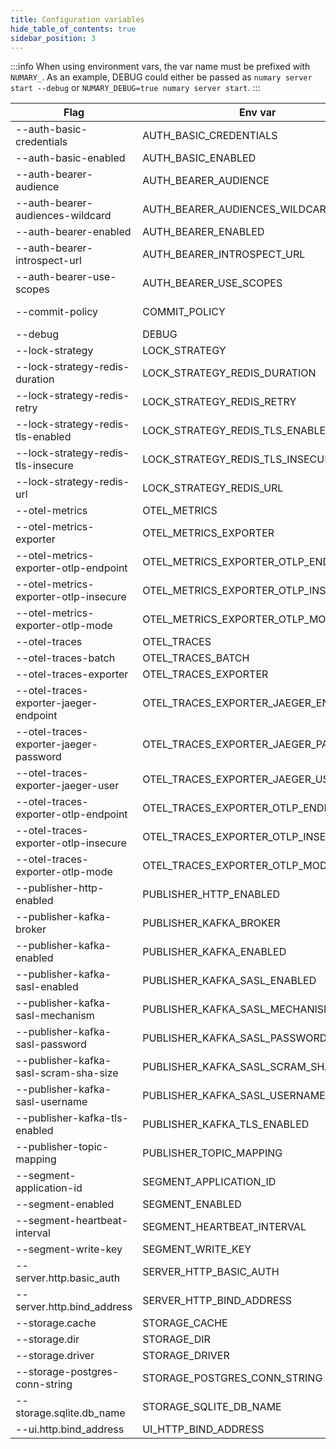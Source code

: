 ```yaml
---
title: Configuration variables
hide_table_of_contents: true
sidebar_position: 3
---
```


:::info
When using environment vars, the var name must be prefixed with `NUMARY_`.
As an example, DEBUG could either be passed as `numary server start --debug` or `NUMARY_DEBUG=true numary server start`.
:::


 |Flag                                   |Env var                              |Default value                    |Description                                                                |
 |-                                      |-                                    |-                                |-                                                                          |
 |--auth-basic-credentials               |AUTH_BASIC_CREDENTIALS               |[]                               |HTTP basic auth credentials (`<username>:<password>`)                        |
 |--auth-basic-enabled                   |AUTH_BASIC_ENABLED                   |false                            |Enable basic auth                                                          |
 |--auth-bearer-audience                 |AUTH_BEARER_AUDIENCE                 |[]                               |Allowed audiences                                                          |
 |--auth-bearer-audiences-wildcard       |AUTH_BEARER_AUDIENCES_WILDCARD       |false                            |Don't check audience                                                       |
 |--auth-bearer-enabled                  |AUTH_BEARER_ENABLED                  |false                            |Enable bearer auth                                                         |
 |--auth-bearer-introspect-url           |AUTH_BEARER_INTROSPECT_URL           |                                 |OAuth2 introspect URL                                                      |
 |--auth-bearer-use-scopes               |AUTH_BEARER_USE_SCOPES               |false                            |Use scopes as defined by rfc https://datatracker.ietf.org/doc/html/rfc8693 |
 |--commit-policy                        |COMMIT_POLICY                        |                                 |Transaction commit policy (default or allow-past-timestamps)               |
 |--debug                                |DEBUG                                |false                            |Debug mode                                                                 |
 |--lock-strategy                        |LOCK_STRATEGY                        |memory                           |Lock strategy (memory, none, redis)                                        |
 |--lock-strategy-redis-duration         |LOCK_STRATEGY_REDIS_DURATION         |1m0s                             |Lock duration                                                              |
 |--lock-strategy-redis-retry            |LOCK_STRATEGY_REDIS_RETRY            |1s                               |Retry lock period                                                          |
 |--lock-strategy-redis-tls-enabled      |LOCK_STRATEGY_REDIS_TLS_ENABLED      |false                            |Use tls on redis                                                           |
 |--lock-strategy-redis-tls-insecure     |LOCK_STRATEGY_REDIS_TLS_INSECURE     |false                            |Whether redis is trusted or not                                            |
 |--lock-strategy-redis-url              |LOCK_STRATEGY_REDIS_URL              |                                 |Redis url when using redis locking strategy                                |
 |--otel-metrics                         |OTEL_METRICS                         |false                            |Enable OpenTelemetry metrics support                                       |
 |--otel-metrics-exporter                |OTEL_METRICS_EXPORTER                |stdout                           |OpenTelemetry metrics exporter                                             |
 |--otel-metrics-exporter-otlp-endpoint  |OTEL_METRICS_EXPORTER_OTLP_ENDPOINT  |                                 |OpenTelemetry metrics grpc endpoint                                        |
 |--otel-metrics-exporter-otlp-insecure  |OTEL_METRICS_EXPORTER_OTLP_INSECURE  |false                            |OpenTelemetry metrics grpc insecure                                        |
 |--otel-metrics-exporter-otlp-mode      |OTEL_METRICS_EXPORTER_OTLP_MODE      |grpc                             |OpenTelemetry metrics OTLP exporter mode (grpc|http)                       |
 |--otel-traces                          |OTEL_TRACES                          |false                            |Enable OpenTelemetry traces support                                        |
 |--otel-traces-batch                    |OTEL_TRACES_BATCH                    |false                            |Use OpenTelemetry batching                                                 |
 |--otel-traces-exporter                 |OTEL_TRACES_EXPORTER                 |stdout                           |OpenTelemetry traces exporter                                              |
 |--otel-traces-exporter-jaeger-endpoint |OTEL_TRACES_EXPORTER_JAEGER_ENDPOINT |                                 |OpenTelemetry traces Jaeger exporter endpoint                              |
 |--otel-traces-exporter-jaeger-password |OTEL_TRACES_EXPORTER_JAEGER_PASSWORD |                                 |OpenTelemetry traces Jaeger exporter password                              |
 |--otel-traces-exporter-jaeger-user     |OTEL_TRACES_EXPORTER_JAEGER_USER     |                                 |OpenTelemetry traces Jaeger exporter user                                  |
 |--otel-traces-exporter-otlp-endpoint   |OTEL_TRACES_EXPORTER_OTLP_ENDPOINT   |                                 |OpenTelemetry traces grpc endpoint                                         |
 |--otel-traces-exporter-otlp-insecure   |OTEL_TRACES_EXPORTER_OTLP_INSECURE   |false                            |OpenTelemetry traces grpc insecure                                         |
 |--otel-traces-exporter-otlp-mode       |OTEL_TRACES_EXPORTER_OTLP_MODE       |grpc                             |OpenTelemetry traces OTLP exporter mode (grpc|http)                        |
 |--publisher-http-enabled               |PUBLISHER_HTTP_ENABLED               |false                            |Sent write event to http endpoint                                          |
 |--publisher-kafka-broker               |PUBLISHER_KAFKA_BROKER               |[]                               |Kafka address is kafka enabled                                             |
 |--publisher-kafka-enabled              |PUBLISHER_KAFKA_ENABLED              |false                            |Publish write events to kafka                                              |
 |--publisher-kafka-sasl-enabled         |PUBLISHER_KAFKA_SASL_ENABLED         |false                            |Enable SASL authentication on kafka publisher                              |
 |--publisher-kafka-sasl-mechanism       |PUBLISHER_KAFKA_SASL_MECHANISM       |                                 |SASL authentication mechanism                                              |
 |--publisher-kafka-sasl-password        |PUBLISHER_KAFKA_SASL_PASSWORD        |                                 |SASL password                                                              |
 |--publisher-kafka-sasl-scram-sha-size  |PUBLISHER_KAFKA_SASL_SCRAM_SHA_SIZE  |512                              |SASL SCRAM SHA size                                                        |
 |--publisher-kafka-sasl-username        |PUBLISHER_KAFKA_SASL_USERNAME        |                                 |SASL username                                                              |
 |--publisher-kafka-tls-enabled          |PUBLISHER_KAFKA_TLS_ENABLED          |false                            |Enable TLS to connect on kafka                                             |
 |--publisher-topic-mapping              |PUBLISHER_TOPIC_MAPPING              |[]                               |Define mapping between internal event types and topics                     |
 |--segment-application-id               |SEGMENT_APPLICATION_ID               |                                 |Segment application id                                                     |
 |--segment-enabled                      |SEGMENT_ENABLED                      |true                             |Is segment enabled                                                         |
 |--segment-heartbeat-interval           |SEGMENT_HEARTBEAT_INTERVAL           |24h0m0s                          |Segment heartbeat interval                                                 |
 |--segment-write-key                    |SEGMENT_WRITE_KEY                    |lAVEcNA5tKkhkQGp2CvTBSsbGqFsbCIF |Segment write key                                                          |
 |--server.http.basic_auth               |SERVER_HTTP_BASIC_AUTH               |                                 |Http basic auth                                                            |
 |--server.http.bind_address             |SERVER_HTTP_BIND_ADDRESS             |localhost:3068                   |API bind address                                                           |
 |--storage.cache                        |STORAGE_CACHE                        |true                             |Storage cache                                                              |
 |--storage.dir                          |STORAGE_DIR                          |/Users/clement/.numary/data      |Storage directory (for sqlite)                                             |
 |--storage.driver                       |STORAGE_DRIVER                       |sqlite                           |Storage driver                                                             |
 |--storage-postgres-conn-string         |STORAGE_POSTGRES_CONN_STRING         |postgresql://localhost/postgres  |Postgre connection string                                                  |
 |--storage.sqlite.db_name               |STORAGE_SQLITE_DB_NAME               |numary                           |SQLite database name                                                       |
 |--ui.http.bind_address                 |UI_HTTP_BIND_ADDRESS                 |localhost:3068                   |UI bind address                                                            |
